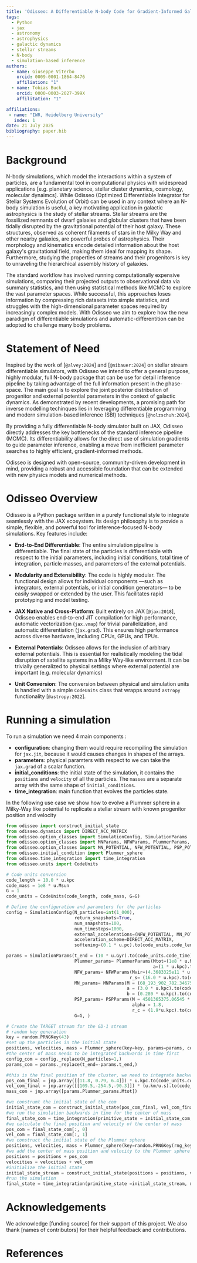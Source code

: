 ```yaml
---
title: 'Odisseo: A Differentiable N-body Code for Gradient-Informed Galactic Dynamics'
tags:
  - Python
  - jax
  - astronomy
  - astrophysics
  - galactic dynamics
  - stellar streams
  - N-body
  - simulation-based inference
authors:
  - name: Giuseppe Viterbo
    orcid: 0009-0001-1864-8476
    affiliation: "1"
  - name: Tobias Buck
    orcid: 0000-0003-2027-399X
    affilitation: "1"

affiliations:
 - name: "IWR, Heidelberg University"
   index: 1
date: 21 July 2025
bibliography: paper.bib
---
```


# Background
N-body simulations, which model the interactions within a system of particles, are a fundamental tool in computational physics with widespread applications [e.g. planetary science, stellar cluster dynamics, cosmology, molecular dynaimcs]. While Odisseo (Optimized Differentiable Integrator for Stellar Systems Evolution of Orbit) can be used in any context where an N-body simulation is useful, a key motivating application in galactic astrophysics is the study of stellar streams. Stellar streams are the fossilized remnants of dwarf galaxies and globular clusters that have been tidally disrupted by the gravitational potential of their host galaxy. These structures, observed as coherent filaments of stars in the Milky Way and other nearby galaxies, are powerful probes of astrophysics. Their morphology and kinematics encode detailed information about the host galaxy's gravitational field, making them ideal for mapping its shape. Furthermore, studying the properties of streams and their progenitors is key to unraveling the hierarchical assembly history of galaxies.

The standard workflow has involved running computationally expensive simulations, comparing their projected outputs to observational data via summary statistics, and then using statistical methods like MCMC to explore the vast parameter spaces. While successful, this approaches loses information by compressing rich datasets into simple statistics, and struggles with the high-dimensional parameter spaces required by increasingly complex models. With Odisseo we aim to explore how the new paradigm of differentiable simulations and automatic-differentition can be adopted to challenge many body problems. 


# Statement of Need

Inspired by the work of [`@alvey:2024`] and [`@nibauer:2024`] on stellar stream differentiable simulators, with Odisseo we intend to offer a general purpose, highly modular, full N-body package that can be use for detail inference pipeline by taking advantage of the full information present in the phase-space. The main goal is to explore the joint posterior distribution of progenitor and external potential parameters in the context of galactic dynamics. As demonstrated by recent developments, a promising path for inverse modelling techinques lies in leveraging differentiable programming and modern simulation-based inference (SBI) techniques [`@holzschuh:2024`].

By providing a fully differentiable N-body simulator built on JAX, Odisseo directly addresses the key bottlenecks of the standard inference pipeline (MCMC). Its differentiability allows for the direct use of simulation gradients to guide parameter inference, enabling a move from inefficient parameter searches to highly efficient, gradient-informed methods. 

Odisseo is designed with open-source, community-driven development in mind, providing a robust and accessible foundation that can be extended with new physics models and numerical methods.

# Odisseo Overview

Odisseo is a Python package written in a purely functional style to integrate seamlessly with the JAX ecosystem. Its design philosophy is to provide a simple, flexible, and powerful tool for inference-focused N-body simulations. Key features include:

*   **End-to-End Differentiable**: The entire simulation pipeline is differentiable. The final state of the particles is differentiable with respect to the initial parameters, including initial conditions, total time of integration, particle masses, and parameters of the external potentials.

*   **Modularity and Extensibility**: The code is highly modular. The functional design allows for individual components —such as integrators, external potentials, or initial condition generators— to be easily swapped or extended by the user. This facilitates rapid prototyping and model testing.

*   **JAX Native and Cross-Platform**: Built entirely on JAX [`@jax:2018`], Odisseo enables end-to-end JIT compilation for high performance, automatic vectorization (`jax.vmap`) for trivial parallelization, and automatic differentiation (`jax.grad`). This ensures high performance across diverse hardware, including CPUs, GPUs, and TPUs.

*   **External Potentials**: Odisseo allows for the inclusion of arbitrary external potentials. This is essential for realistically modeling the tidal disruption of satellite systems in a Milky Way-like environment. It can be trivially generalized to physical settings where external potential are important (e.g. molecular dynamics)

*   **Unit Conversion**: The conversion between physical and simulation units is handled with a simple `CodeUnits` class that wrapps around `astropy` functionality [`@astropy:2022`].


# Running a simulation

To run a simulation we need 4 main components :
* **configuration**: changing them would require recompiling the simulation for `jax.jit`, because it would causes changes in shapes of the arrays.
* **parameters**: physical paramters with respect to we can take the `jax.grad` of a scalar function.
* **initial_conditions**: the initial state of the simulation, it contains the `positions` and `velocity` of all the particles. The `masses` are a separate array with the same shape of `initial_conditions`.
* **time_integration**: main function that evolves the particles state.

In the following use case we show how to evolve a Plummer sphere in a Milky-Way like potential to replicate a stellar stream with known progenitor position and velocity

```python
from odisseo import construct_initial_state
from odisseo.dynamics import DIRECT_ACC_MATRIX
from odisseo.option_classes import SimulationConfig, SimulationParams
from odisseo.option_classes import MNParams, NFWParams, PlummerParams, PSPParams
from odisseo.option_classes import MN_POTENTIAL, NFW_POTENTIAL, PSP_POTENTIAL
from odisseo.initial_condition import Plummer_sphere
from odisseo.time_integration import time_integration
from odisseo.units import CodeUnits

# Code units conversion
code_length = 10.0 * u.kpc
code_mass = 1e8 * u.Msun
G = 1 
code_units = CodeUnits(code_length, code_mass, G=G)

# Define the configuration and parameters for the particles
config = SimulationConfig(N_particles=int(1_000), 
                          return_snapshots=True, 
                          num_snapshots=100, 
                          num_timesteps=1000, 
                          external_accelerations=(NFW_POTENTIAL, MN_POTENTIAL, PSP_POTENTIAL ), 
                          acceleration_scheme=DIRECT_ACC_MATRIX,
                          softening=(0.1 * u.pc).to(code_units.code_length).value)                                 #default values

params = SimulationParams(t_end = (10 * u.Gyr).to(code_units.code_time).value,  
                          Plummer_params= PlummerParams(Mtot=(1e8 * u.Msun).to(code_units.code_mass).value,        #Plummer sphere parameters
                                                        a=(1 * u.kpc).to(code_units.code_length).value),
                          NFW_params= NFWParams(Mvir=(4.3683325e11 * u.Msun).to(code_units.code_mass).value,       #Navarro-Frank-White halo model parameters
                                               r_s= (16.0 * u.kpc).to(code_units.code_length).value,),      
                          MN_params= MNParams(M = (68_193_902_782.346756 * u.Msun).to(code_units.code_mass).value,  #Miamoto-Nagai disk model parameters
                                              a = (3.0 * u.kpc).to(code_units.code_length).value,
                                              b = (0.280 * u.kpc).to(code_units.code_length).value),
                          PSP_params= PSPParams(M = 4501365375.06545 * u.Msun.to(code_units.code_mass),             #PowerSphericalPotentialwCutoff bulge model 
                                                alpha = 1.8, 
                                                r_c = (1.9*u.kpc).to(code_units.code_length).value),  
                          G=G, ) 

# Create the TARGET stream for the GD-1 stream
# random key generation 
key = random.PRNGKey(43)
#set up the particles in the initial state
positions, velocities, mass = Plummer_sphere(key=key, params=params, config=config)
#the center of mass needs to be integrated backwards in time first 
config_com = config._replace(N_particles=1,)
params_com = params._replace(t_end=-params.t_end,)

#this is the final position of the cluster, we need to integrate backwards in time 
pos_com_final = jnp.array([[11.8, 0.79, 6.4]]) * u.kpc.to(code_units.code_length)
vel_com_final = jnp.array([[109.5,-254.5,-90.3]]) * (u.km/u.s).to(code_units.code_velocity)
mass_com = jnp.array([params.Plummer_params.Mtot]) 

#we construmt the initial state of the com 
initial_state_com = construct_initial_state(pos_com_final, vel_com_final,)
#we run the simulation backwards in time for the center of mass
final_state_com = time_integration(primitive_state = initial_state_com, mass = mass_com, config=config_com, params=params_com)
#we calculate the final position and velocity of the center of mass
pos_com = final_state_com[:, 0]
vel_com = final_state_com[:, 1]
#we construct the initial state of the Plummer sphere
positions, velocities, mass = Plummer_sphere(key=random.PRNGKey(rng_key), params=params, config=config)
#we add the center of mass position and velocity to the Plummer sphere particles
positions = positions + pos_com
velocities = velocities + vel_com
#initialize the initial state
initial_state_stream = construct_initial_state(positions = positions, velocities = velocities, )
#run the simulation
final_state = time_integration(primitive_state =initial_state_stream, mass = mass, config = config, params = params)
```


# Acknowledgements

We acknowledge [funding source] for their support of this project. We also thank [names of contributors] for their helpful feedback and contributions.

# References